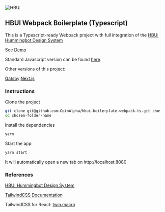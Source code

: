 ![HBUI](https://repository-images.githubusercontent.com/440312044/5e644c3a-c7d5-49fc-acc2-4076c6c8ba7f)

## HBUI Webpack Boilerplate (Typescript)

This is a Typescript-ready Webpack project with full integration of the [HBUI Hummingbot Design System](https://hbui.netlify.app/)

See [Demo](https://hbui-boilerplate-webpack-ts.netlify.app/)

Standard Javascript version can be found [here](https://github.com/CoinAlpha/hbui-boilerplate-webpack).

Other versions of this project:

[Gatsby](https://github.com/CoinAlpha/hbui-boilerplate-gatsby)
[Next.js](https://github.com/CoinAlpha/hbui-boilerplate-nextjs)

### Instructions

Clone the project

```bash
git clone git@github.com:CoinAlpha/hbui-boilerplate-webpack-ts.git chosen-folder-name
cd chosen-folder-name
```

Install the dependencies

```bash
yarn
```

Start the app

```bash
yarn start
```

It will automatically open a new tab on
http://localhost:8080


### References

[HBUI Hummingbot Design System](https://hbui.netlify.app/)

[TailwindCSS Documentation](https://tailwindcss.com/docs)

TailwindCSS for React: [twin.macro](https://github.com/ben-rogerson/twin.macro)